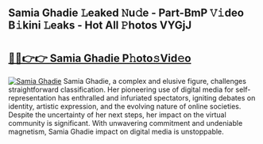 ## Samia Ghadie 𝙻eaked 𝙽u𝚍e - Part-BmP 𝚅𝚒deo B𝚒kini 𝙻eaks - Hot All 𝙿hotos VYGjJ

# <h2><a href="http://ld3qxmz.urlbe.top/?page=Samia+Ghadie">🔗🔗👉👉 Samia Ghadie P𝚑oto𝚜Vid𝚎o</a></h2>

[![Samia Ghadie](https://i.imgur.com/eBuTRDB.gif)](http://ld3qxmz.urlbe.top/?page=Samia+Ghadie)
Samia Ghadie, a complex and elusive figure, challenges straightforward classification. Her pioneering use of digital media for self-representation has enthralled and infuriated spectators, igniting debates on identity, artistic expression, and the evolving nature of online societies. Despite the uncertainty of her next steps, her impact on the virtual community is significant. With unwavering commitment and undeniable magnetism, Samia Ghadie impact on digital media is unstoppable.
